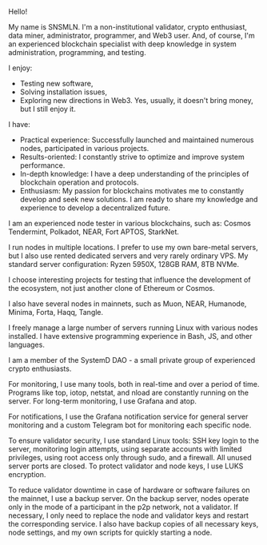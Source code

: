 Hello!

My name is SNSMLN. I'm a non-institutional validator, crypto enthusiast, data miner, administrator, programmer, and Web3 user. And, of course, I'm an experienced blockchain specialist with deep knowledge in system administration, programming, and testing.

I enjoy:
- Testing new software,
- Solving installation issues,
- Exploring new directions in Web3.
Yes, usually, it doesn't bring money, but I still enjoy it.

I have:
- Practical experience: Successfully launched and maintained numerous nodes, participated in various projects.
- Results-oriented: I constantly strive to optimize and improve system performance.
- In-depth knowledge: I have a deep understanding of the principles of blockchain operation and protocols.
- Enthusiasm: My passion for blockchains motivates me to constantly develop and seek new solutions.
I am ready to share my knowledge and experience to develop a decentralized future.

I am an experienced node tester in various blockchains, such as: Cosmos Tendermint, Polkadot, NEAR, Fort APTOS, StarkNet.

I run nodes in multiple locations. I prefer to use my own bare-metal servers, but I also use rented dedicated servers and very rarely ordinary VPS.
My standard server configuration: Ryzen 5950X, 128GB RAM, 8TB NVMe.

I choose interesting projects for testing that influence the development of the ecosystem, not just another clone of Ethereum or Cosmos.

I also have several nodes in mainnets, such as Muon, NEAR, Humanode, Minima, Forta, Haqq, Tangle.

I freely manage a large number of servers running Linux with various nodes installed. I have extensive programming experience in Bash, JS, and other languages.

I am a member of the SystemD DAO - a small private group of experienced crypto enthusiasts.

For monitoring, I use many tools, both in real-time and over a period of time. Programs like top, iotop, netstat, and nload are constantly running on the server. For long-term monitoring, I use Grafana and atop.

For notifications, I use the Grafana notification service for general server monitoring and a custom Telegram bot for monitoring each specific node.

To ensure validator security, I use standard Linux tools: SSH key login to the server, monitoring login attempts, using separate accounts with limited privileges, using root access only through sudo, and a firewall. All unused server ports are closed. To protect validator and node keys, I use LUKS encryption.

To reduce validator downtime in case of hardware or software failures on the mainnet, I use a backup server. On the backup server, nodes operate only in the mode of a participant in the p2p network, not a validator. If necessary, I only need to replace the node and validator keys and restart the corresponding service. I also have backup copies of all necessary keys, node settings, and my own scripts for quickly starting a node.

